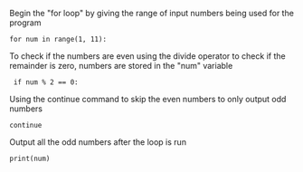     
Begin the "for loop" by giving the range of input numbers being used for the program

    for num in range(1, 11):

To check if the numbers are even using the divide operator to check if the remainder is zero, numbers are stored in the "num" variable

     if num % 2 == 0:

Using the continue command to skip the even numbers to only output odd numbers 

    continue

Output all the odd numbers after the loop is run

    print(num)